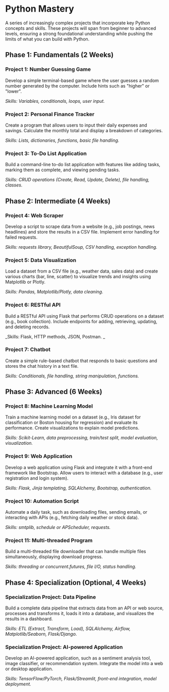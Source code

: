 # Python Mastery
A series of increasingly complex projects that incorporate key Python concepts and skills. These projects will span from beginner to advanced levels, ensuring a strong foundational understanding while pushing the limits of what you can build with Python.

## Phase 1: Fundamentals (2 Weeks)

### Project 1: Number Guessing Game
Develop a simple terminal-based game where the user guesses a random number generated by the computer. Include hints such as "higher" or "lower".

*Skills: Variables, conditionals, loops, user input.*

### Project 2: Personal Finance Tracker
Create a program that allows users to input their daily expenses and savings. Calculate the monthly total and display a breakdown of categories.

_Skills: Lists, dictionaries, functions, basic file handling._

### Project 3: To-Do List Application
Build a command-line to-do list application with features like adding tasks, marking them as complete, and viewing pending tasks.

_Skills: CRUD operations (Create, Read, Update, Delete), file handling, classes._

## Phase 2: Intermediate (4 Weeks)

### Project 4: Web Scraper
Develop a script to scrape data from a website (e.g., job postings, news headlines) and store the results in a CSV file. Implement error handling for failed requests.

_Skills: requests library, BeautifulSoup, CSV handling, exception handling._

### Project 5: Data Visualization
Load a dataset from a CSV file (e.g., weather data, sales data) and create various charts (bar, line, scatter) to visualize trends and insights using Matplotlib or Plotly.

_Skills: Pandas, Matplotlib/Plotly, data cleaning._

### Project 6: RESTful API
Build a RESTful API using Flask that performs CRUD operations on a dataset (e.g., book collection). Include endpoints for adding, retrieving, updating, and deleting records.

_Skills: Flask, HTTP methods, JSON, Postman.
_
### Project 7: Chatbot
Create a simple rule-based chatbot that responds to basic questions and stores the chat history in a text file.

_Skills: Conditionals, file handling, string manipulation, functions._

## Phase 3: Advanced (6 Weeks)

### Project 8: Machine Learning Model
Train a machine learning model on a dataset (e.g., Iris dataset for classification or Boston housing for regression) and evaluate its performance. Create visualizations to explain model predictions.

_Skills: Scikit-Learn, data preprocessing, train/test split, model evaluation, visualization._

### Project 9: Web Application
Develop a web application using Flask and integrate it with a front-end framework like Bootstrap. Allow users to interact with a database (e.g., user registration and login system).

_Skills: Flask, Jinja templating, SQLAlchemy, Bootstrap, authentication._

### Project 10: Automation Script
Automate a daily task, such as downloading files, sending emails, or interacting with APIs (e.g., fetching daily weather or stock data).

_Skills: smtplib, schedule or APScheduler, requests._

### Project 11: Multi-threaded Program
Build a multi-threaded file downloader that can handle multiple files simultaneously, displaying download progress.

_Skills: threading or concurrent.futures, file I/O, status handling._

## Phase 4: Specialization (Optional, 4 Weeks)

### Specialization Project: Data Pipeline
Build a complete data pipeline that extracts data from an API or web source, processes and transforms it, loads it into a database, and visualizes the results in a dashboard.

_Skills: ETL (Extract, Transform, Load), SQLAlchemy, Airflow, Matplotlib/Seaborn, Flask/Django._

### Specialization Project: AI-powered Application
Develop an AI-powered application, such as a sentiment analysis tool, image classifier, or recommendation system. Integrate the model into a web or desktop application.

_Skills: TensorFlow/PyTorch, Flask/Streamlit, front-end integration, model deployment._
